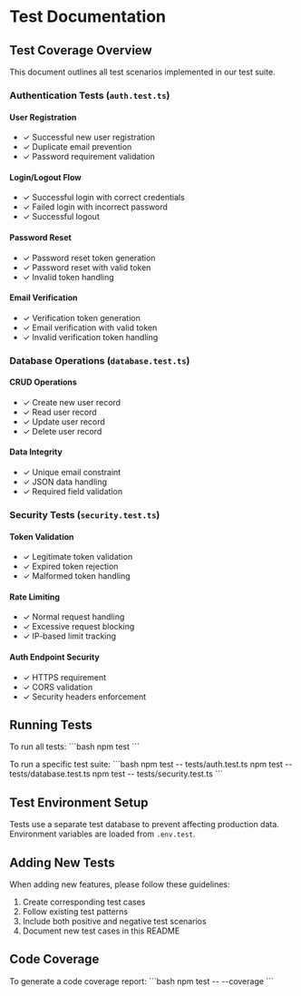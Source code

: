 # Test Documentation

## Test Coverage Overview

This document outlines all test scenarios implemented in our test suite.

### Authentication Tests (`auth.test.ts`)

#### User Registration
- ✓ Successful new user registration
- ✓ Duplicate email prevention
- ✓ Password requirement validation

#### Login/Logout Flow
- ✓ Successful login with correct credentials
- ✓ Failed login with incorrect password
- ✓ Successful logout

#### Password Reset
- ✓ Password reset token generation
- ✓ Password reset with valid token
- ✓ Invalid token handling

#### Email Verification
- ✓ Verification token generation
- ✓ Email verification with valid token
- ✓ Invalid verification token handling

### Database Operations (`database.test.ts`)

#### CRUD Operations
- ✓ Create new user record
- ✓ Read user record
- ✓ Update user record
- ✓ Delete user record

#### Data Integrity
- ✓ Unique email constraint
- ✓ JSON data handling
- ✓ Required field validation

### Security Tests (`security.test.ts`)

#### Token Validation
- ✓ Legitimate token validation
- ✓ Expired token rejection
- ✓ Malformed token handling

#### Rate Limiting
- ✓ Normal request handling
- ✓ Excessive request blocking
- ✓ IP-based limit tracking

#### Auth Endpoint Security
- ✓ HTTPS requirement
- ✓ CORS validation
- ✓ Security headers enforcement

## Running Tests

To run all tests:
\`\`\`bash
npm test
\`\`\`

To run a specific test suite:
\`\`\`bash
npm test -- tests/auth.test.ts
npm test -- tests/database.test.ts
npm test -- tests/security.test.ts
\`\`\`

## Test Environment Setup

Tests use a separate test database to prevent affecting production data. Environment variables are loaded from `.env.test`.

## Adding New Tests

When adding new features, please follow these guidelines:
1. Create corresponding test cases
2. Follow existing test patterns
3. Include both positive and negative test scenarios
4. Document new test cases in this README

## Code Coverage

To generate a code coverage report:
\`\`\`bash
npm test -- --coverage
\`\`\`